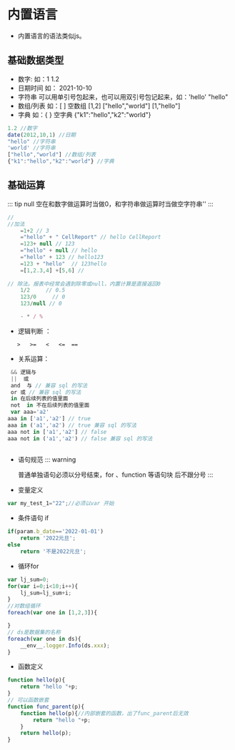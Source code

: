 # 内置语言

- 内置语言的语法类似js。
  
## 基础数据类型
  - 数字: 如：1   1.2
  - 日期时间 如： 2021-10-10
  - 字符串 可以用单引号包起来，也可以用双引号包记起来，如：'hello' "hello"
  - 数组/列表 如：[ ] 空数组 [1,2] ["hello","world"] [1,"hello"]
  - 字典 如：{ } 空字典 {"k1":"hello","k2":"world"}
~~~js
1.2 //数字
date(2012,10,1) //日期
"hello" //字符串
'world' //字符串
["hello","world"] //数组/列表
{"k1":"hello","k2":"world"} //字典
~~~

## 基础运算 
::: tip
null 空在和数字做运算时当做0，和字符串做运算时当做空字符串''
:::
~~~ js
// 
//加法  
    =1+2 // 3
    ="hello" + " CellReport" // hello CellReport
    =123+ null // 123
    ="hello" + null // hello
    ="hello" + 123 // hello123
    =123 + "hello"  // 123hello
    =[1,2.3,4] +[5,6] //
    
// 除法。报表中经常会遇到除零或null，内置计算是直接返回0
    1/2     // 0.5
    123/0     // 0
    123/null // 0

    - * / % 
~~~
- 逻辑判断 ：
~~~   
   >   >=   <   <=  ==
~~~   
- 关系运算：
~~~js
 && 逻辑与
 ||  或
 and  与 // 兼容 sql 的写法
 or 或 // 兼容 sql 的写法
 in 在后续列表的值里面 
 not  in 不在后续列表的值里面
 var aaa='a2'
aaa in ['a1','a2'] // true
aaa in ('a1','a2') // true 兼容 sql 的写法
aaa not in ['a1','a2'] // false
aaa not in ('a1','a2') // false 兼容 sql 的写法
 
~~~
- 语句规范
::: warning
  
  普通单独语句必须以分号结束，for 、function 等语句块 后不跟分号
:::
- 变量定义
~~~js
var my_test_1="22";//必须以var 开始
~~~

- 条件语句 if
~~~js
if(param.b_date=='2022-01-01')
    return '2022元旦';
else    
    return '不是2022元旦';
~~~

- 循环for
~~~js
var lj_sum=0;
for(var i=0;i<10;i++){
    lj_sum=lj_sum+i;
}
//对数组循环
foreach(var one in [1,2,3]){

}
// ds是数据集的名称
foreach(var one in ds){
    __env__.logger.Info(ds.xxx);
}
~~~

- 函数定义
~~~js
function hello(p){
    return "hello "+p;
}
// 可以函数嵌套
function func_parent(p){
    function hello(p){//内部嵌套的函数，出了func_parent后无效
        return "hello "+p;
    }
    return hello(p);
}
~~~

